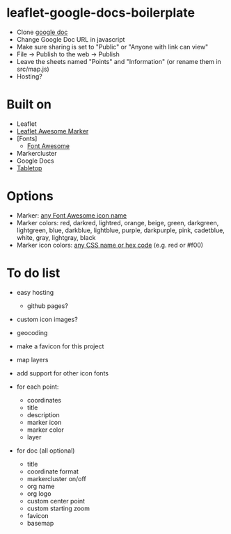 # leaflet-google-docs-boilerplate


* Clone [google doc](https://docs.google.com/spreadsheets/d/1I1bHQTUNCPHD6AuyNQfYV6g0qqJI8OjF9UHP9MW4XYg/edit?usp=sharing)
* Change Google Doc URL in javascript
* Make sure sharing is set to "Public" or "Anyone with link can view"
* File -> Publish to the web -> Publish
* Leave the sheets named "Points" and "Information" (or rename them in src/map.js)
* Hosting?

# Built on 

* Leaflet
* [Leaflet Awesome Marker](https://github.com/lvoogdt/Leaflet.awesome-markers)
* [Fonts]
	* [Font Awesome](https://fortawesome.github.io/Font-Awesome/)
* Markercluster
* Google Docs
* [Tabletop](https://github.com/jsoma/tabletop)

# Options

* Marker: [any Font Awesome icon name](https://fortawesome.github.io/Font-Awesome/icons/)
* Marker colors: red, darkred, lightred, orange, beige, green, darkgreen, lightgreen, blue, darkblue, lightblue, purple, darkpurple, pink, cadetblue, white, gray, lightgray, black
* Marker icon colors: [any CSS name or hex code](http://www.w3schools.com/colors/colors_names.asp) (e.g. red or #f00)

# To do list

* easy hosting
	* github pages?
* custom icon images?
* geocoding
* make a favicon for this project
* map layers
* add support for other icon fonts

* for each point:
	* coordinates
	* title
	* description
	* marker icon
	* marker color
	* layer


* for doc (all optional)
	* title
	* coordinate format
	* markercluster on/off
	* org name
	* org logo
	* custom center point
	* custom starting zoom
	* favicon
	* basemap



